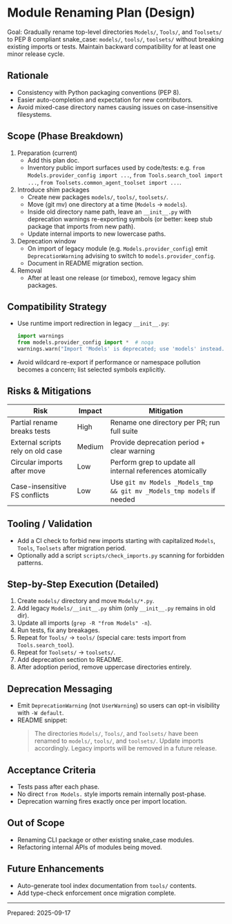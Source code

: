 # Module Renaming Plan (Design)

Goal: Gradually rename top-level directories `Models/`, `Tools/`, and `Toolsets/` to PEP 8 compliant snake_case: `models/`, `tools/`, `toolsets/` without breaking existing imports or tests. Maintain backward compatibility for at least one minor release cycle.

## Rationale
- Consistency with Python packaging conventions (PEP 8).
- Easier auto-completion and expectation for new contributors.
- Avoid mixed-case directory names causing issues on case-insensitive filesystems.

## Scope (Phase Breakdown)
1. Preparation (current)
   - Add this plan doc.
   - Inventory public import surfaces used by code/tests: e.g. `from Models.provider_config import ...`, `from Tools.search_tool import ...`, `from Toolsets.common_agent_toolset import ...`.
2. Introduce shim packages
   - Create new packages `models/`, `tools/`, `toolsets/`.
   - Move (git mv) one directory at a time (`Models` -> `models`).
   - Inside old directory name path, leave an `__init__.py` with deprecation warnings re-exporting symbols (or better: keep stub package that imports from new path).
   - Update internal imports to new lowercase paths.
3. Deprecation window
   - On import of legacy module (e.g. `Models.provider_config`) emit `DeprecationWarning` advising to switch to `models.provider_config`.
   - Document in README migration section.
4. Removal
   - After at least one release (or timebox), remove legacy shim packages.

## Compatibility Strategy
- Use runtime import redirection in legacy `__init__.py`:
  ```python
  import warnings
  from models.provider_config import *  # noqa
  warnings.warn("Import 'Models' is deprecated; use 'models' instead.", DeprecationWarning, stacklevel=2)
  ```
- Avoid wildcard re-export if performance or namespace pollution becomes a concern; list selected symbols explicitly.

## Risks & Mitigations
| Risk | Impact | Mitigation |
|------|--------|------------|
| Partial rename breaks tests | High | Rename one directory per PR; run full suite |
| External scripts rely on old case | Medium | Provide deprecation period + clear warning |
| Circular imports after move | Low | Perform grep to update all internal references atomically |
| Case-insensitive FS conflicts | Low | Use `git mv Models _Models_tmp && git mv _Models_tmp models` if needed |

## Tooling / Validation
- Add a CI check to forbid new imports starting with capitalized `Models`, `Tools`, `Toolsets` after migration period.
- Optionally add a script `scripts/check_imports.py` scanning for forbidden patterns.

## Step-by-Step Execution (Detailed)
1. Create `models/` directory and move `Models/*.py`.
2. Add legacy `Models/__init__.py` shim (only `__init__.py` remains in old dir).
3. Update all imports (`grep -R "from Models" -n`).
4. Run tests, fix any breakages.
5. Repeat for `Tools/` -> `tools/` (special care: tests import from `Tools.search_tool`).
6. Repeat for `Toolsets/` -> `toolsets/`.
7. Add deprecation section to README.
8. After adoption period, remove uppercase directories entirely.

## Deprecation Messaging
- Emit `DeprecationWarning` (not `UserWarning`) so users can opt-in visibility with `-W default`.
- README snippet:
  > The directories `Models/`, `Tools/`, and `Toolsets/` have been renamed to `models/`, `tools/`, and `toolsets/`. Update imports accordingly. Legacy imports will be removed in a future release.

## Acceptance Criteria
- Tests pass after each phase.
- No direct `from Models.` style imports remain internally post-phase.
- Deprecation warning fires exactly once per import location.

## Out of Scope
- Renaming CLI package or other existing snake_case modules.
- Refactoring internal APIs of modules being moved.

## Future Enhancements
- Auto-generate tool index documentation from `tools/` contents.
- Add type-check enforcement once migration complete.

---
Prepared: 2025-09-17